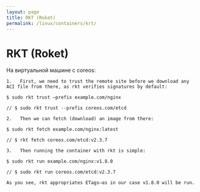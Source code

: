 ```yaml
---
layout: page
title: RKT (Roket)
permalink: /linux/containers/krt/
---
```


# RKT (Roket)


На виртуальной машине с coreos:


    1.	 First, we need to trust the remote site before we download any ACI file from there, as rkt verifies signatures by default:

    $ sudo rkt trust –prefix example.com/nginx

    // $ sudo rkt trust --prefix coreos.com/etcd

    2.	 Then we can fetch (download) an image from there:

    $ sudo rkt fetch example.com/nginx:latest

    // $ rkt fetch coreos.com/etcd:v2.3.7

    3.	 Then running the container with rkt is simple:

    $ sudo rkt run example.com/nginx:v1.8.0

    // $ sudo rkt run coreos.com/etcd:v2.3.7

    As you see, rkt appropriates ETags—as in our case v1.8.0 will be run.
